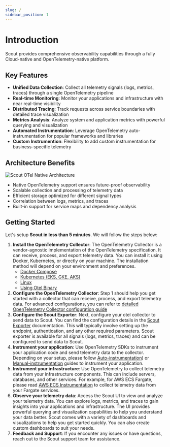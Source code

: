 ```yaml
---
slug: /
sidebar_position: 1
---
```


# Introduction

Scout provides comprehensive observability capabilities through a fully
Cloud-native and OpenTelemetry-native platform.

## Key Features

- **Unified Data Collection**: Collect all telemetry signals (logs, metrics,
    traces) through a single OpenTelemetry pipeline
- **Real-time Monitoring**: Monitor your applications and infrastructure with
    near real-time visibility
- **Distributed Tracing**: Track requests across service boundaries with
    detailed trace visualization
- **Metrics Analysis**: Analyze system and application metrics with powerful
    querying and visualization
- **Automated Instrumentation**: Leverage OpenTelemetry auto-instrumentation
    for popular frameworks and libraries
- **Custom Instrumention**: Flexibility to add custom instrumentation for
    business-specific telemetry

## Architecture Benefits

![Scout OTel Native Architecture](/img/otel-scout-base14.svg)

- Native OpenTelemetry support ensures future-proof observability
- Scalable collection and processing of telemetry data
- Efficient storage optimized for different signal types
- Correlation between logs, metrics, and traces
- Built-in support for service maps and dependency analysis

## Getting Started

Let's setup **Scout in less than 5 minutes**. We will follow the steps below:

1. **Install the OpenTelemetry Collector**: The OpenTelemetry Collector is a
   vendor-agnostic implementation of the OpenTelemetry specification. It can
   receive, process, and export telemetry data. You can install it using Docker,
   Kubernetes, or directly on your machine. The installation method will depend
   on your environment and preferences.
    - [Docker Compose](./instrument/collector-setup/docker-compose-example)
    - [Kubernetes (EKS, GKE, AKS)](./instrument/collector-setup/kubernetes-helm-setup.md)
    - [Linux](./instrument/collector-setup/linux-setup)
    - [Using Otel Binary](./instrument/collector-setup/otel-collector-binary-example.md)
2. **Configure the OpenTelemetry Collector**: Step 1 should help you get started
   with a collector that can receive, process, and export telemetry data. For
   advanced configurations, you can refer to
   [detailed OpenTelemetry Collector configuration guide](./instrument/collector-setup/otel-collector-config.md)
3. **Configure the Scout Exporter**: Next, configure your otel collector to send
   data to Scout. You can find the configuration details in the
   [Scout Exporter](./instrument/collector-setup/scout-exporter.md)
   documentation. This will typically involve setting up the endpoint,
   authentication, and any other required parameters. Scout exporter is
   available for all signals (logs, metrics, traces) and can be configured to
   send data to Scout.
4. **Instrument your application**: Use OpenTelemetry SDKs to instrument your
   application code and send telemetry data to the collector. Depending on your
   setup, please follow [Auto-instrumentation](/category/auto-instrumentation))
   or [Manual-instrumentation](/category/custom-instrumentation) guides to
   instrument your application.
5. **Instrument your infrastructure**: Use OpenTelemetry to collect telemetry
   data from your infrastructure components. This can include servers,
   databases, and other services. For example, for AWS ECS Fargate, please read
   [AWS ECS Instrumentation](./instrument/infra/aws/ecs-fargate.md) to collect
   telemetry data from your Fargate services.
6. **Observe your telemetry data**: Access the Scout UI to view and analyze your
   telemetry data. You can explore logs, metrics, and traces to gain insights
   into your applications and infrastructure. The UI provides powerful querying
   and visualization capabilities to help you understand your data better. Scout
   comes with a variety of dashboards and visualizations to help you get started
   quickly. You can also create custom dashboards to suit your needs.
7. **Feedback and Support**: If you encounter any issues or have questions,
   reach out to the Scout support team for assistance.
